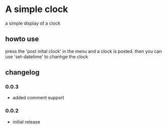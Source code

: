 # A simple clock

a simple display of a clock

## howto use

press the 'post inital clock' in the menu and a clock is posted. then you can use 'set-datetime' to chanhge the clock

## changelog

### 0.0.3

- added comment support

### 0.0.2

- initial release
